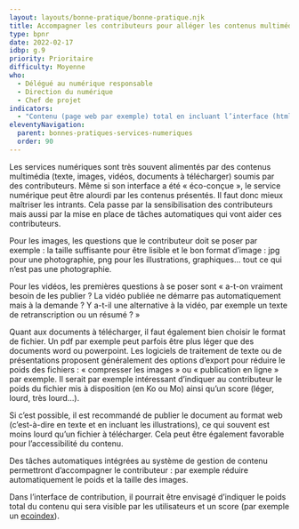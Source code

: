 ```yaml
---
layout: layouts/bonne-pratique/bonne-pratique.njk
title: Accompagner les contributeurs pour alléger les contenus multimédia
type: bpnr
date: 2022-02-17
idbp: g.9
priority: Prioritaire
difficulty: Moyenne
who:
  - Délégué au numérique responsable
  - Direction du numérique
  - Chef de projet
indicators:
  - "Contenu (page web par exemple) total en incluant l’interface (html, css, js pour une page web) et toutes les ressources (images, vidéos, pdf) affiché à l’utilisateur : poids < x Ko (à définir selon votre contexte)"
eleventyNavigation:
  parent: bonnes-pratiques-services-numeriques
  order: 90
---
```


Les services numériques sont très souvent alimentés par des contenus multimédia (texte, images, vidéos, documents à télécharger) soumis par des contributeurs. Même si son interface a été « éco-conçue », le service numérique peut être alourdi par les contenus présentés. Il faut donc mieux maîtriser les intrants. Cela passe par la sensibilisation des contributeurs mais aussi par la mise en place de tâches automatiques qui vont aider ces contributeurs.

Pour les images, les questions que le contributeur doit se poser par exemple : la taille suffisante pour être lisible et le bon format d’image : jpg pour une photographie, png pour les illustrations, graphiques… tout ce qui n’est pas une photographie.

Pour les vidéos, les premières questions à se poser sont « a-t-on vraiment besoin de les publier ? La vidéo publiée ne démarre pas automatiquement mais à la demande ? Y a-t-il une alternative à la vidéo, par exemple un texte de retranscription ou un résumé ? »

Quant aux documents à télécharger, il faut également bien choisir le format de fichier. Un pdf par exemple peut parfois être plus léger que des documents word ou powerpoint. Les logiciels de traitement de texte ou de présentations proposent généralement des options d’export pour réduire le poids des fichiers : « compresser les images » ou « publication en ligne » par exemple. Il serait par exemple intéressant d’indiquer au contributeur le poids du fichier mis à disposition (en Ko ou Mo) ainsi qu’un score (léger, lourd, très lourd…).

Si c’est possible, il est recommandé de publier le document au format web (c’est-à-dire en texte et en incluant les illustrations), ce qui souvent est moins lourd qu’un fichier à télécharger. Cela peut être également favorable pour l’accessibilité du contenu.

Des tâches automatiques intégrées au système de gestion de contenu permettront d’accompagner le contributeur : par exemple réduire automatiquement le poids et la taille des images.

Dans l’interface de contribution, il pourrait être envisagé d’indiquer le poids total du contenu qui sera visible par les utilisateurs et un score (par exemple un [ecoindex](http://www.ecoindex.fr/apropos/)).
